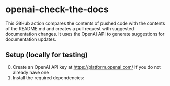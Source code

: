 
# openai-check-the-docs

This GitHub action compares the contents of pushed code with the contents of the README.md and creates a pull request with suggested documentation changes. It uses the OpenAI API to generate suggestions for documentation updates.

## Setup (locally for testing)
0. Create an OpenAI API key at https://platform.openai.com/ if you do not already have one
1. Install the required dependencies:

